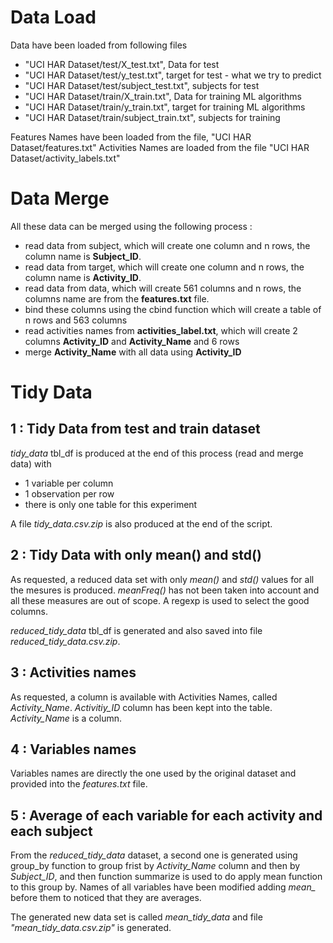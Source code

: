 <!--- README - "Getting & Cleaning Data / Week 4 / Assignment" -->

# Data Load

Data have been loaded from following files
- "UCI HAR Dataset/test/X_test.txt", Data for test
- "UCI HAR Dataset/test/y_test.txt", target for test - what we try to predict
- "UCI HAR Dataset/test/subject_test.txt", subjects for test
- "UCI HAR Dataset/train/X_train.txt", Data for training ML algorithms
- "UCI HAR Dataset/train/y_train.txt", target for training ML algorithms
- "UCI HAR Dataset/train/subject_train.txt", subjects for training

Features Names have been loaded from the file, "UCI HAR Dataset/features.txt"
Activities Names are loaded from  the file "UCI HAR Dataset/activity_labels.txt"

# Data Merge
All these data can be merged using the following process :

- read data from subject, which will create one column and n rows, the column name is **Subject_ID**.
- read data from target, which will create one column and n rows, the column name is **Activity_ID**.
- read data from data, which will create 561 columns and n rows, the columns name are from the **features.txt** file.
- bind these columns using the cbind function which will create a table of n rows and 563 columns
- read activities names from **activities_label.txt**, which will create 2 columns **Activity_ID** and **Activity_Name** and 6 rows
- merge **Activity_Name** with all data using **Activity_ID**


# Tidy Data
## 1 : Tidy Data from test and train dataset
*tidy_data* tbl_df is produced at the end of this process (read and merge data) with

 - 1 variable per column
 - 1 observation per row
 - there is only one table for this experiment

A file *tidy_data.csv.zip* is also produced at the end of the script.

## 2 : Tidy Data with only mean() and std()
As requested, a reduced data set with only *mean()* and *std()* values for all the mesures is produced.
*meanFreq()* has not been taken into account and all these measures are out of scope.
A regexp is used to select the good columns.

*reduced_tidy_data* tbl_df is generated and also saved into file *reduced_tidy_data.csv.zip*.

## 3 : Activities names
As requested, a column is available with Activities Names, called *Activity_Name*. *Activitiy_ID* column has been kept into the table.
*Activity_Name* is a <character> column.

## 4 : Variables names
Variables names are directly the one used by the original dataset and provided into the *features.txt* file.

## 5 : Average of each variable for each activity and each subject
From the *reduced_tidy_data* dataset, a second one is generated using group_by function to group frist by *Activity_Name* column and then by *Subject_ID*, and then function summarize is used to do apply mean function to this group by.
Names of all variables have been modified adding *mean_* before them to noticed that they are averages.

The generated new data set is called *mean_tidy_data* and file *"mean_tidy_data.csv.zip"* is generated.
